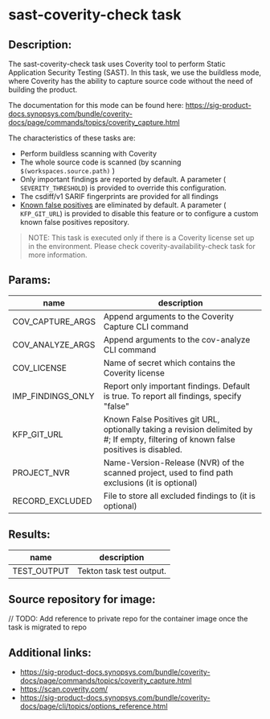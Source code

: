 # sast-coverity-check task

## Description:

The sast-coverity-check task uses Coverity tool to perform Static Application Security Testing (SAST). In this task, we use the buildless mode, where Coverity has the ability to capture source code without the need of building the product.

The documentation for this mode can be found here: https://sig-product-docs.synopsys.com/bundle/coverity-docs/page/commands/topics/coverity_capture.html

The characteristics of these tasks are:

- Perform buildless scanning with Coverity
- The whole source code is scanned (by scanning `$(workspaces.source.path)` )
- Only important findings are reported by default.  A parameter ( `SEVERITY_THRESHOLD`) is provided to override this configuration.
- The csdiff/v1 SARIF fingerprints are provided for all findings
- [Known false positives](https://gitlab.cee.redhat.com/osh/known-false-positives/) are eliminated by default.  A parameter ( `KFP_GIT_URL`) is provided to disable this feature or to configure a custom known false positives repository.

> NOTE: This task is executed only if there is a Coverity license set up in the environment. Please check coverity-availability-check task for more information.

## Params:

| name                | description                                                                                                                           |
|---------------------|---------------------------------------------------------------------------------------------------------------------------------------|
| COV_CAPTURE_ARGS    | Append arguments to the Coverity Capture CLI command                                                                                  |
| COV_ANALYZE_ARGS    | Append arguments to the cov-analyze CLI command                                                                                       |
| COV_LICENSE         | Name of secret which contains the Coverity license                                                                                    |
| IMP_FINDINGS_ONLY   | Report only important findings. Default is true. To report all findings, specify "false"                                              |
| KFP_GIT_URL         | Known False Positives git URL, optionally taking a revision delimited by #; If empty, filtering of known false positives is disabled. |
| PROJECT_NVR         | Name-Version-Release (NVR) of the scanned project, used to find path exclusions (it is optional)                                      |
| RECORD_EXCLUDED     | File to store all excluded findings to (it is optional)                                                                               |

## Results:

| name              | description              |
|-------------------|--------------------------|
| TEST_OUTPUT       | Tekton task test output. |

## Source repository for image:

// TODO: Add reference to private repo for the container image once the task is migrated to repo


## Additional links:

* https://sig-product-docs.synopsys.com/bundle/coverity-docs/page/commands/topics/coverity_capture.html
* https://scan.coverity.com/
* https://sig-product-docs.synopsys.com/bundle/coverity-docs/page/cli/topics/options_reference.html
